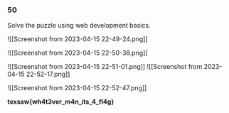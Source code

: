 ### 50

Solve the puzzle using web development basics.

![[Screenshot from 2023-04-15 22-49-24.png]]

![[Screenshot from 2023-04-15 22-50-38.png]]

![[Screenshot from 2023-04-15 22-51-01.png]]
![[Screenshot from 2023-04-15 22-52-17.png]]

![[Screenshot from 2023-04-15 22-52-47.png]]

**texsaw{wh4t3ver_m4n_its_4_fl4g}**